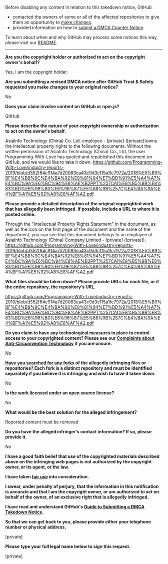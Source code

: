 Before disabling any content in relation to this takedown notice, GitHub
- contacted the owners of some or all of the affected repositories to give them an opportunity to [make changes](https://docs.github.com/en/github/site-policy/dmca-takedown-policy#a-how-does-this-actually-work).
- provided information on how to [submit a DMCA Counter Notice](https://docs.github.com/en/articles/guide-to-submitting-a-dmca-counter-notice).

To learn about when and why GitHub may process some notices this way, please visit our [README](https://github.com/github/dmca/blob/master/README.md#anatomy-of-a-takedown-notice).

---

**Are you the copyright holder or authorized to act on the copyright owner's behalf?**

Yes, I am the copyright holder.

**Are you submitting a revised DMCA notice after GitHub Trust & Safety requested you make changes to your original notice?**

No

**Does your claim involve content on GitHub or npm.js?**

GitHub

**Please describe the nature of your copyright ownership or authorization to act on the owner's behalf.**

AsiaInfo Technology (China) Co. Ltd. employee - [private] ([private])owns the intellectual property rights to the following documents. Without the written permission of AsiaInfo Technology (China) Co., Ltd, the user Programming-With-Love has quoted and republished this document on GitHub, and we would like to take it down.
https://github.com/Programming-With-Love/industry-reports-2019/blob/d352f64c914a7d20083ea43c9d3c115a1fc7972a/2018%E5%B9%BF%E4%B8%9C%E4%BA%92%E8%81%94%E7%BD%91%E5%A4%A7%E4%BC%9A%E6%BC%94%E8%AE%B2PPT%257CAI%E8%B5%8B%E8%83%BD%E6%96%B0%E6%96%87%E5%88%9B%257C%E4%BA%9A%E4%BF%A1%E5%92%A8%E8%AF%A2.pdf

**Please provide a detailed description of the original copyrighted work that has allegedly been infringed. If possible, include a URL to where it is posted online.**

Through the "Intellectual Property Rights Statement" in the document, as well as the icon on the first page of the document and the name of the department, you can see that this document belongs to an employee of AsiaInfo Technology (China) Company Limited - [private] ([private]).
https://github.com/Programming-With-Love/industry-reports-2019/blob/d352f64c914a7d20083ea43c9d3c115a1fc7972a/2018%E5%B9%BF%E4%B8%9C%E4%BA%92%E8%81%94%E7%BD%91%E5%A4%A7%E4%BC%9A%E6%BC%94%E8%AE%B2PPT%257CAI%E8%B5%8B%E8%83%BD%E6%96%B0%E6%96%87%E5%88%9B%257C%E4%BA%9A%E4%BF%A1%E5%92%A8%E8%AF%A2.pdf

**What files should be taken down? Please provide URLs for each file, or if the entire repository, the repository’s URL.**

https://github.com/Programming-With-Love/industry-reports-2019/blob/d352f64c914a7d20083ea43c9d3c115a1fc7972a/2018%E5%B9%BF%E4%B8%9C%E4%BA%92%E8%81%94%E7%BD%91%E5%A4%A7%E4%BC%9A%E6%BC%94%E8%AE%B2PPT%257CAI%E8%B5%8B%E8%83%BD%E6%96%B0%E6%96%87%E5%88%9B%257C%E4%BA%9A%E4%BF%A1%E5%92%A8%E8%AF%A2.pdf

**Do you claim to have any technological measures in place to control access to your copyrighted content? Please see our <a href="https://docs.github.com/articles/guide-to-submitting-a-dmca-takedown-notice#complaints-about-anti-circumvention-technology">Complaints about Anti-Circumvention Technology</a> if you are unsure.**

No

**<a href="https://docs.github.com/articles/dmca-takedown-policy#b-what-about-forks-or-whats-a-fork">Have you searched for any forks</a> of the allegedly infringing files or repositories? Each fork is a distinct repository and must be identified separately if you believe it is infringing and wish to have it taken down.**

No

**Is the work licensed under an open source license?**

No

**What would be the best solution for the alleged infringement?**

Reported content must be removed

**Do you have the alleged infringer’s contact information? If so, please provide it.**

No

**I have a good faith belief that use of the copyrighted materials described above on the infringing web pages is not authorized by the copyright owner, or its agent, or the law.**

**I have taken <a href="https://www.lumendatabase.org/topics/22">fair use</a> into consideration.**

**I swear, under penalty of perjury, that the information in this notification is accurate and that I am the copyright owner, or am authorized to act on behalf of the owner, of an exclusive right that is allegedly infringed.**

**I have read and understand GitHub's <a href="https://docs.github.com/articles/guide-to-submitting-a-dmca-takedown-notice/">Guide to Submitting a DMCA Takedown Notice</a>.**

**So that we can get back to you, please provide either your telephone number or physical address.**

[private]

**Please type your full legal name below to sign this request.**

[private]
